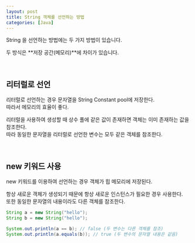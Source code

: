 ```yaml
---
layout: post
title: String 객체를 선언하는 방법
categories: [Java]
---
```


String 을 선언하는 방법에는 두 가지 방법이 있습니다.  
  
  
두 방식은 **저장 공간(메모리)**에 차이가 있습니다.  


<br>

 
## 리터럴로 선언
리터럴로 선언하는 경우 문자열을 String Constant pool에 저장한다.  
따라서 메모리의 효율이 좋다.
  
리터럴을 사용하여 생성할 때 상수 풀에 같은 값이 존재하면 객체는 이미 존재하는 값을 참조한다.  
따라 동일한 문자열을 리터럴로 선언한 변수는 모두 같은 객체를 참조한다.



<br>



## new 키워드 사용
new 키워드를 이용하여 선언하는 경우 객체가 힙 메모리에 저장된다.  
  
항상 새로운 객체가 생성되기 때문에 항상 새로운 인스턴스가 필요한 경우 사용한다.  
또한 동일한 문자열의 내용이라도 다른 객체를 참조한다.

```java
String a = new String("hello");
String b = new String("hello");

System.out.println(a == b); // false (두 변수는 다른 객체를 참조)
System.out.println(a.equals(b)); // true (두 변수의 문자열 내용은 같음)
```